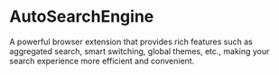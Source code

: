 # AutoSearchEngine
A powerful browser extension that provides rich features such as aggregated search, smart switching, global themes, etc., making your search experience more efficient and convenient.
